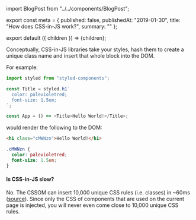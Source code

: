 import BlogPost from "../../components/BlogPost";

export const meta = {
  published: false,
  publishedAt: "2019-01-30",
  title: "How does CSS-in-JS work?",
  summary: ""
};

export default ({ children }) => <BlogPost meta={meta}>{children}</BlogPost>;

Conceptually, CSS-in-JS libraries take your styles, hash them to create a unique class name and insert that whole block into the DOM.

For example:

```js
import styled from "styled-components";

const Title = styled.h1`
  color: palevioletred;
  font-size: 1.5em;
`;

const App = () => <Title>Hello World!</Title>;
```

would render the following to the DOM:

```html
<h1 class="cMWNzn">Hello World!</h1>
```

```css
.cMWNzn {
  color: palevioletred;
  font-size: 1.5em;
}
```

#### Is CSS-in-JS slow?

No. The CSSOM can insert 10,000 unique CSS rules (i.e. classes) in ~60ms ([source](https://twitter.com/threepointone/status/758095801558011904)). Since only the CSS of components that are used on the current page is injected, you will never even come close to 10,000 unique CSS rules.
